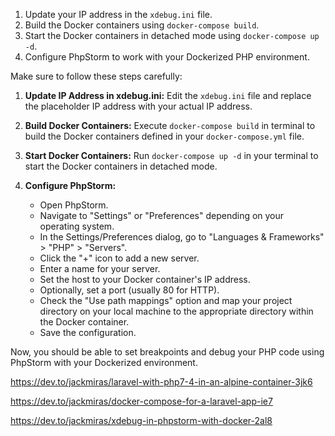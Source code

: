 1. Update your IP address in the `xdebug.ini` file.
2. Build the Docker containers using `docker-compose build`.
3. Start the Docker containers in detached mode using `docker-compose up -d`.
4. Configure PhpStorm to work with your Dockerized PHP environment.

Make sure to follow these steps carefully:

1. **Update IP Address in xdebug.ini:**
   Edit the `xdebug.ini` file and replace the placeholder IP address with your actual IP address.

2. **Build Docker Containers:**
   Execute `docker-compose build` in terminal to build the Docker containers defined in your `docker-compose.yml` file.

3. **Start Docker Containers:**
   Run `docker-compose up -d` in your terminal to start the Docker containers in detached mode.

4. **Configure PhpStorm:**
   - Open PhpStorm.
   - Navigate to "Settings" or "Preferences" depending on your operating system.
   - In the Settings/Preferences dialog, go to "Languages & Frameworks" > "PHP" > "Servers".
   - Click the "+" icon to add a new server.
   - Enter a name for your server.
   - Set the host to your Docker container's IP address.
   - Optionally, set a port (usually 80 for HTTP).
   - Check the "Use path mappings" option and map your project directory on your local machine to the appropriate directory within the Docker container.
   - Save the configuration.

Now, you should be able to set breakpoints and debug your PHP code using PhpStorm with your Dockerized environment.

https://dev.to/jackmiras/laravel-with-php7-4-in-an-alpine-container-3jk6

https://dev.to/jackmiras/docker-compose-for-a-laravel-app-ie7

https://dev.to/jackmiras/xdebug-in-phpstorm-with-docker-2al8
